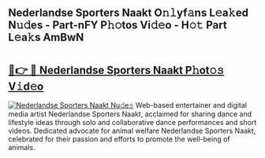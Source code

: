 ## Nederlandse Sporters Naakt O𝚗𝚕yf𝚊ns L𝚎a𝚔ed N𝚞𝚍es - Part-nFY P𝚑𝚘tos Vi𝚍𝚎o - H𝚘𝚝 Part L𝚎a𝚔s AmBwN

# <h2><a href="http://kfdqen7.oniu.top/?m=Nederlandse+Sporters+Naakt">🔗👉 🔴 Nederlandse Sporters Naakt P𝚑ot𝚘𝚜 V𝚒d𝚎o</a></h2>

[![Nederlandse Sporters Naakt Nu𝚍e𝚜](https://i.imgur.com/0qMVB7G.gif)](http://kfdqen7.oniu.top/?m=Nederlandse+Sporters+Naakt)
Web-based entertainer and digital media artist Nederlandse Sporters Naakt, acclaimed for sharing dance and lifestyle ideas through solo and collaborative dance performances and short videos. Dedicated advocate for animal welfare Nederlandse Sporters Naakt, celebrated for their passion and efforts to promote the well-being of animals.  
